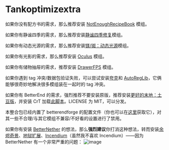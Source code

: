 # Tankoptimizextra

如果你没有配方书的需求，那么推荐安装 [NotEnoughRecipeBook](https://www.mcmod.cn/class/8923.html) 模组。

如果你有静谧四季的需求，那么推荐安装[静谧四季修复](https://www.mcmod.cn/class/9036.html)模组。

如果你有动态光源的需求，那么推荐安装[镁/铷：动态光源](https://github.com/LocalizedCNMC/MgRbDynamicLights-i18n/releases/download/mc1.16-v1.0.1-i18n-Multi/dynamiclightsreforged-mc1.16.5_v1.0.1-i18n-Multi.jar)模组。

如果你有光影的需求，那么推荐安装 [Oculus](https://www.mcmod.cn/class/5741.html) 模组。

如果你有储物抽屉的需求，推荐安装 [DrawerFPS](https://www.mcmod.cn/class/3893.html) 模组。

如果你遇到 tag 冲突/数据包验证失败，可以尝试安装[夸克](https://www.mcmod.cn/class/527.html)和 [AutoRegLib](https://www.mcmod.cn/class/698.html)，它俩能够很奇妙地解决很多模组装在一起时的 tag 冲突。

如果你有 BetterEnd 的需求，强烈推荐不要安装原版，推荐安装[更好的末地：土豆版](https://github.com/MCTeamPotato/Better-End-Potato-Edition)，并安装 CrT 加载[此脚本](https://github.com/MCTeamPotato/Tankoptimization/blob/main/Tankofpascript/ChorusFruitsFromEnderman.zs)。LICENSE 为 MIT，可以分发。

本整合包已经内置了 betterendforge 的配置文件（你也可以在[这里](https://github.com/MCTeamPotato/Tankoptimization/tree/main/Tankofpaconfig/betterendforge)获取它），对其一些不合理/与其它模组不兼容/不好看的设置进行了禁用。

如果你有安装 [BetterNether](https://www.mcmod.cn/class/4746.html) 的想法，那么**强烈建议**你打消这种想法，转而安装[余烬奇景](https://www.mcmod.cn/class/4742.html)、[地狱扩展](https://www.mcmod.cn/class/3564.html)、[Incendium](https://www.mcmod.cn/class/4064.html)（虽然我不喜欢 Incendium）——因为 BetterNether 有一个非常严重的问题：
![image](https://user-images.githubusercontent.com/110756250/217471215-d4b08424-75cc-4067-a5ed-d0fbd4a3d21c.png)
